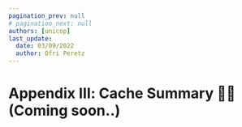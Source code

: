 ```yaml
---
pagination_prev: null
# pagination_next: null
authors: [unicop]
last_update:
  date: 03/09/2022
  author: Ofri Peretz
---
```


# Appendix Ⅲ: Cache Summary 🏴‍☠️ (Coming soon..)

<!-- jest use cache to improve test run time,
by storing results of heavy calculations e.g. like module resolution, and metadata about test result to improve test schedule order.

## Primary Objects Jest Cache

1. Module Resolution - during building the `hasteMap`, which is jest internal module system, it caches it to avoid the need to access the entire file system again. The `jest-haste-map` has a mechanism thanks to `fb-watchman` lib to build code deltas when changes occur.
2. Module Transformation - jest transform (transpile) each module "just-in-time" during the test run, it is an expensive action so jest cache the transform form of that module. According to what @christoph mentioned in his video about Jest Architecture that the transform step often takes more than 50% of the entire test run.
3. TestResults - After all tests completed the `@jest/test-sequencer` that determine the test run order save the `AggregatedTestResult` object into cache to use it for future runs. -->
